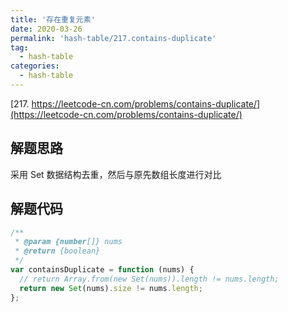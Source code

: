 ```yaml
---
title: '存在重复元素'
date: 2020-03-26
permalink: 'hash-table/217.contains-duplicate'
tag:
  - hash-table
categories:
  - hash-table
---
```


[217. https://leetcode-cn.com/problems/contains-duplicate/](https://leetcode-cn.com/problems/contains-duplicate/)

## 解题思路

采用 Set 数据结构去重，然后与原先数组长度进行对比

## 解题代码

```js
/**
 * @param {number[]} nums
 * @return {boolean}
 */
var containsDuplicate = function (nums) {
  // return Array.from(new Set(nums)).length != nums.length;
  return new Set(nums).size != nums.length;
};
```
